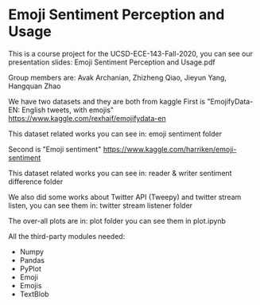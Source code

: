 # Emoji Sentiment Perception and Usage
This is a course project for the UCSD-ECE-143-Fall-2020, you can see our presentation slides: Emoji Sentiment Perception and Usage.pdf

Group members are: Avak Archanian, Zhizheng Qiao, Jieyun Yang, Hangquan Zhao

We have two datasets and they are both from kaggle
First is "EmojifyData-EN: English tweets, with emojis" https://www.kaggle.com/rexhaif/emojifydata-en 

This dataset related works you can see in: emoji sentiment folder

Second is "Emoji sentiment" https://www.kaggle.com/harriken/emoji-sentiment

This dataset related works you can see in: reader & writer sentiment difference folder

We also did some works about Twitter API (Tweepy) and twitter stream listen, you can see them in: twitter stream listener folder

The over-all plots are in: plot folder  you can see them in plot.ipynb

All the third-party modules needed:
- Numpy
- Pandas
- PyPlot 
- Emoji
- Emojis
- TextBlob




